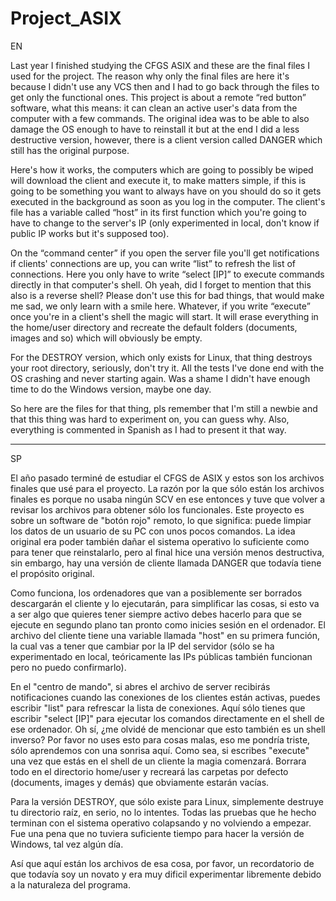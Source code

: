 # Project_ASIX

EN
  
Last year I finished studying the CFGS ASIX and these are the final files I used for the project. The reason why only the final files are here it's because I didn't use any VCS then and I had to go back through the files to get only the functional ones.
This project is about a remote “red button” software, what this means: it can clean an active user's data from the computer with a few commands. The original idea was to be able to also damage the OS enough to have to reinstall it but at the end I did a less destructive version, however, there is a client version called DANGER which still has the original purpose.

Here's how it works, the computers which are going to possibly be wiped will download the client and execute it, to make matters simple, if this is going to be something you want to always have on you should do so it gets executed in the background as soon as you log in the computer. The client's file has a variable called “host” in its first function which you're going to have to change to the server's IP (only experimented in local, don't know if public IP works but it's supposed too).

On the “command center” if you open the server file you'll get notifications if clients' connections are up, you can write “list” to refresh the list of connections. Here you only have to write “select [IP]” to execute commands directly in that computer's shell. Oh yeah, did I forget to mention that this also is a reverse shell? Please don't use this for bad things, that would make me sad, we only learn with a smile here. Whatever, if you write “execute” once you're in a client's shell the magic will start. It will erase everything in the home/user directory and recreate the default folders (documents, images and so) which will obviously be empty.

For the DESTROY version, which only exists for Linux, that thing destroys your root directory, seriously, don't try it. All the tests I've done end with the OS crashing and never starting again. Was a shame I didn't have enough time to do the Windows version, maybe one day.

So here are the files for that thing, pls remember that I'm still a newbie and that this thing was hard to experiment on, you can guess why. Also, everything is commented in Spanish as I had to present it that way.

----------------------------------------------------------------------------------------------------------------------------------------------------------------

SP

El año pasado terminé de estudiar el CFGS de ASIX y estos son los archivos finales que usé para el proyecto. La razón por la que sólo están los archivos finales es porque no usaba ningún SCV en ese entonces y tuve que volver a revisar los archivos para obtener sólo los funcionales.
Este proyecto es sobre un software de "botón rojo" remoto, lo que significa: puede limpiar los datos de un usuario de su PC con unos pocos comandos. La idea original era poder también dañar el sistema operativo lo suficiente como para tener que reinstalarlo, pero al final hice una versión menos destructiva, sin embargo, hay una versión de cliente llamada DANGER que todavía tiene el propósito original.

Como funciona, los ordenadores que van a posiblemente ser borrados descargarán el cliente y lo ejecutarán, para simplificar las cosas, si esto va a ser algo que quieres tener siempre activo debes hacerlo para que se ejecute en segundo plano tan pronto como inicies sesión en el ordenador. El archivo del cliente tiene una variable llamada "host" en su primera función, la cual vas a tener que cambiar por la IP del servidor (sólo se ha experimentado en local, teóricamente las IPs públicas también funcionan pero no puedo confirmarlo).

En el "centro de mando", si abres el archivo de server recibirás notificaciones cuando las conexiones de los clientes están activas, puedes escribir "list" para refrescar la lista de conexiones. Aquí sólo tienes que escribir "select [IP]" para ejecutar los comandos directamente en el shell de ese ordenador. Oh sí, ¿me olvidé de mencionar que esto también es un shell inverso? Por favor no uses esto para cosas malas, eso me pondría triste, sólo aprendemos con una sonrisa aquí. Como sea, si escribes "execute" una vez que estás en el shell de un cliente la magia comenzará. Borrara todo en el directorio home/user y recreará las carpetas por defecto (documents, images y demás) que obviamente estarán vacías.

Para la versión DESTROY, que sólo existe para Linux, simplemente destruye tu directorio raíz, en serio, no lo intentes. Todas las pruebas que he hecho terminan con el sistema operativo colapsando y no volviendo a empezar. Fue una pena que no tuviera suficiente tiempo para hacer la versión de Windows, tal vez algún día.

Así que aquí están los archivos de esa cosa, por favor, un recordatorio de que todavía soy un novato y era muy dificil experimentar libremente debido a la naturaleza del programa.

